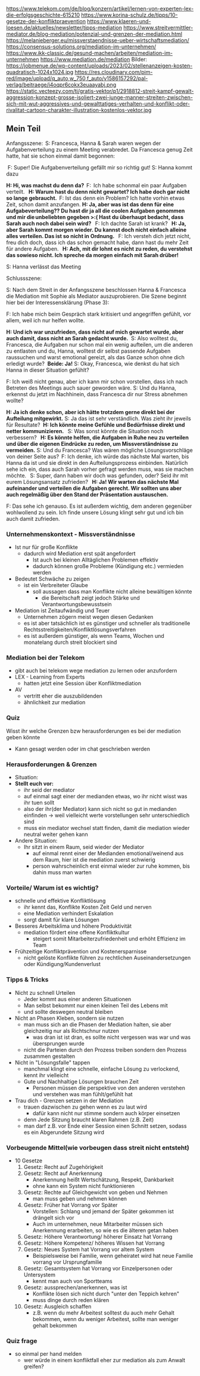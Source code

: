 https://www.telekom.com/de/blog/konzern/artikel/lernen-von-experten-lex-die-erfolgsgeschichte-615210
https://www.korina-schulz.de/tipps/10-gesetze-der-konfliktpraevention
https://www.klaeren-und-loesen.de/aktuelles/newsletter/tipps-mediation
https://www.streitvermittler-mediator.de/blog-mediation/potenzial-und-grenzen-der-mediation.html
https://melanieberger.eu/missverstaendnisse-ueber-wirtschaftsmediation/
https://consensus-solutions.org/mediation-im-unternehmen/
https://www.ikk-classic.de/gesund-machen/arbeiten/mediation-im-unternehmen
https://www.mediation.de/mediation
Bilder:
https://jobmenue.de/wp-content/uploads/2023/02/stellenanzeigen-kosten-quadratisch-1024x1024.jpg
https://res.cloudinary.com/pim-red/image/upload/q_auto,w_750,f_auto/v1586157292/pal-verlag/beitraege/i4oqpr6cokx3euaayabj.png
https://static.vecteezy.com/ti/gratis-vektor/p1/2918812-streit-kampf-gewalt-aggression-konzept-grosse-isoliert-zwei-junge-manner-streiten-zwischen-sich-mit-wut-aggressives-und-gewalttatiges-verhalten-und-konflikt-oder-rivalitat-cartoon-charakter-illustration-kostenlos-vektor.jpg
## Mein Teil
Anfangsszene:  S: Francesca, Hanna & Sarah waren wegen der Aufgabenverteilung zu einem Meeting verabredet. Da Francesca genug Zeit hatte, hat sie schon einmal damit begonnen:   

 F: Super! Die Aufgabenverteilung gefällt mir so richtig gut! S: Hanna kommt dazu  

**H: Hi, was machst du denn da?** 
F:  Ich habe schonmal ein paar Aufgaben verteilt.  
**H: Warum hast du denn nicht gewartet? Ich habe doch gar nicht so lange gebraucht.** 
F: Ist das denn ein Problem? Ich hatte vorhin etwas Zeit, schon damit anzufangen.
**H: Ja, aber was ist das denn für eine Aufgabeverteilung?? Du hast dir ja all die coolen Aufgaben genommen und mir die unbeliebten gegeben >:( Hast du überhaupt bedacht, dass Sarah auch noch dabei sein wird?**  
F: Ich dachte Sarah ist krank?  
**H: Ja, aber Sarah kommt morgen wieder. Du kannst doch nicht einfach alleine alles verteilen. Das ist so nicht in Ordnung.**  
F: Ich versteh dich jetzt nicht, freu dich doch, dass ich das schon gemacht habe, dann hast du mehr Zeit für andere Aufgaben.  
**H: Ach, mit dir lohnt es nicht zu reden, du verstehst das sowieso nicht. Ich spreche da morgen einfach mit Sarah drüber!**  

S: Hanna verlässt das Meeting     

Schlussszene:  

S: Nach dem Streit in der Anfangsszene beschlossen Hanna & Francesca die Mediation mit Sophie als Mediator auszuprobieren. Die Szene beginnt hier bei der Interessensklärung (Phase 3):  

F: Ich habe mich beim Gespräch stark kritisiert und angegriffen gefühlt, vor allem, weil ich nur helfen wollte. 

**H: Und ich war unzufrieden, dass nicht auf mich gewartet wurde, aber auch damit, dass nicht an Sarah gedacht wurde.** 
S: Also wolltest du, Francesca, die Aufgaben nur schon mal ein wenig aufteilen, um die anderen zu entlasten und du, Hanna, wolltest dir selbst passende Aufgaben raussuchen und warst emotional gereizt, als das Ganze schon ohne dich erledigt wurde? 
**Beide: Ja!**
S: Okay, Francesca, wie denkst du hat sich Hanna in dieser Situation gefühlt? 

F: Ich weiß nicht genau, aber ich kann mir schon vorstellen, dass ich nach Betreten des Meetings auch sauer geworden wäre.
S: Und du Hanna, erkennst du jetzt im Nachhinein, dass Francesca dir nur Stress abnehmen wollte? 

**H: Ja ich denke schon, aber ich hätte trotzdem gerne direkt bei der Aufteilung mitgewirkt.**
S: Ja das ist sehr verständlich. Was zieht ihr jeweils für Resultate? 
**H: Ich könnte meine Gefühle und Bedürfnisse direkt und netter kommunizieren.**  
S: Was sonst könnte die Situation noch verbessern?  
**H: Es könnte helfen, die Aufgaben in Ruhe neu zu verteilen und über die eigenen Eindrücke zu reden, um Missverständnisse zu vermeiden.**
S: Und du Francesca? Was wären mögliche Lösungsvorschläge von deiner Seite aus? 
F: Ich denke, ich würde das nächste Mal warten, bis Hanna da ist und sie direkt in den Aufteilungsprozess einbinden. Natürlich sehe ich ein, dass auch Sarah vorher gefragt werden muss, was sie machen möchte.  
S: Super, dann haben wir doch was gefunden, oder? Seid ihr mit eurem Lösungsansatz zufrieden?  
**H: Ja! Wir warten das nächste Mal aufeinander und verteilen die Aufgaben gerecht. Wir sollten uns aber auch regelmäßig über den Stand der Präsentation austauschen.**  

F: Das sehe ich genauso. Es ist außerdem wichtig, dem anderen gegenüber wohlwollend zu sein. Ich finde unsere Lösung klingt sehr gut und ich bin auch damit zufrieden.
### Unternehmenskontext - Missverständnisse 
- Ist nur für große Konflikte
	- dadurch wird Mediation erst spät angefordert
		- Ist auch bei kleinen Alltäglichen Problemen effektiv
		- dadurch können große Probleme (Kündigung etc.) vermieden werden
- Bedeutet Schwäche zu zeigen
	- ist ein Verbreiteter Glaube
		- soll aussagen dass man Konflikte nicht alleine bewältigen könnte
			- die Bereitschaft zeigt jedoch Stärke und Verantwortungsbewusstsein
- Mediation ist Zeitaufwändig und Teuer
	- Unternehmen zögern meist wegen diesen Gedanken
	- es ist aber tatsächlich ist es günstiger und schneller als traditionelle Rechtsstreitigkeiten/Konfliktlösungsverfahren
	- es ist außerdem günstiger, als wenn Teams, Wochen und monatelang durch streit blockiert sind

### Mediation bei der Telekom 
- gibt auch bei telekom wege mediation zu lernen oder anzufordern
- LEX - Learning from Experts
	- hatten jetzt eine Session über Konfliktmediation
- AV
	- vertritt eher die auszubildenden 
	- ähnlichkeit zur mediation

### Quiz
Wisst ihr welche Grenzen bzw herausforderungen es bei der mediation geben könnte 
- Kann gesagt werden oder im chat geschrieben werden
### Herausforderungen & Grenzen 
- Situation:
- **Stellt euch vor:**
	- ihr seid der mediator
	- auf einmal sagt einer der medianden etwas, wo ihr nicht wisst was ihr tuen sollt
	- also der ihr(der Mediator) kann sich nicht so gut in medianden einfinden -> weil vielleicht werte vorstellungen sehr unterschiedlich sind
	- muss ein mediator wechsel statt finden, damit die mediation wieder neutral weiter gehen kann
- Andere Situation:
	- Ihr sitzt in einem Raum, seid wieder der Mediator
		- auf einmal rennt einer der Medianden emotional/weinend aus dem Raum, hier ist die mediation zuerst schwierig
		- person wahrscheinlich erst einmal wieder zur ruhe kommen, bis dahin muss man warten
### Vorteile/ Warum ist es wichtig? 
- schnelle und effektive Konfliktlösung
	- ihr kennt das, Konflikte Kosten Zeit Geld und nerven
	- eine Mediation verhindert Eskalation
	- sorgt damit für klare Lösungen
- Besseres Arbeitsklima und höhere Produktivität
	- mediation fördert eine offene Konfliktkultur
		- steigert somit Mitarbeiterzufriedenheit und erhöht Effizienz im Team
- Frühzeitige Konfliktprävention und Kostenersparnisse
	- nicht gelöste Konflikte führen zu rechtlichen Auseinandersetzungen oder Kündigung/Kundenverlust
### Tipps & Tricks 
- Nicht zu schnell Urteilen
	- Jeder kommt aus einer anderen Situationen
	- Man selbst bekommt nur einen kleinen Teil des Lebens mit
	- und sollte deswegen neutral bleiben
- Nicht an Phasen Kleben, sondern sie nutzen
	- man muss sich an die Phasen der Mediation halten, sie aber gleichzeitig nur als Richtschnur nutzen
		- was dran ist ist dran, es sollte nicht vergessen was war und was übersprungen wurde
	- nicht die Parteien durch den Prozess treiben sondern den Prozess zusammen gestalten
- Nicht in "Lösungsfalle" tappen
	- manchmal klingt eine schnelle, einfache Lösung zu verlockend, kennt ihr vielleicht
	- Gute und Nachhaltige Lösungen brauchen Zeit
		- Personen müssen die perspektive von den anderen verstehen und verstehen was man fühlt/gefühlt hat
- Trau dich - Grenzen setzen in der Mediation
	- trauen dazwischen zu gehen wenn es zu laut wird
		- dafür kann nicht nur stimme sondern auch körper einsetzen 
	- denn Jede Sitzung braucht klaren Rahmen (z.B. Zeit)
	- man darf z.B. vor Ende einer Session einen Schnitt setzen, sodass es ein Abgerundete Sitzung wird
### Vorbeugende Mittel(wie vorbeugen dass streit nicht entsteht)
- 10 Gesetze
	1. Gesetz: Recht auf Zugehörigkeit
	2. Gesetz: Recht auf Anerkennung
		- Anerkennung heißt Wertschätzung, Respekt, Dankbarkeit
		- ohne kann ein System nicht funktionieren
	3. Gesetz: Rechte auf Gleichgewicht von geben und Nehmen
		- man muss geben und nehmen können
	4. Gesetz: Früher hat Vorrang vor Später
		- Vorstellen: Schlang und jemand der Später gekommen ist drängelt sich vor
		- Auch im unternehmen, neue Mitarbeiter müssen sich Anerkennung erarbeiten, so wie es die älteren getan haben
	5. Gesetz: Höhere Verantwortung/ höherer Einsatz hat Vorrang
	6. Gesetz: Höhere Kompetenz/ höheres Wissen hat Vorrang
	7. Gesetz: Neues System hat Vorrang vor altem System
		- Beispielsweise bei Familie, wenn geheiratet wird hat neue Familie vorrang vor Ursprungfamilie
	8. Gesetz: Gesamtsystem hat Vorrang vor Einzelpersonen oder Untersystem
		- kennt man auch von Sportteams
	9. Gesetz: aussprechen/anerkennen, was ist
		- Konflikte lösen sich nicht durch "unter den Teppich kehren"
		- muss dinge durch reden klären
	10. Gesetz: Ausgleich schaffen
		- z.B. wenn du mehr Arbeitest solltest du auch mehr Gehalt bekommen, wenn du weniger Arbeitest, sollte man weniger gehalt bekommen

### Quiz frage
- so einmal per hand melden
	-  wer würde in einem konfliktfall eher zur mediation als zum Anwalt greifen?